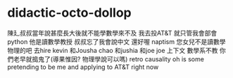 # didactic-octo-dollop

陳廴叔叔當年說甚麼長大後就不能學數學來不及  我去投AT&T   就只管我會部會python  他是讀數學教授  叔叔忘了我會說中文  還好喔 naptism  您女兒不是讀數學物理的吧  去hire  kevin 和Jousha chao 和jushia 和joe joe  上下文  數學系不教   你們老早就搗鬼了(導果惟因? 物理學說可以嗎)  retro causality  oh is some pretending to be me and applying to AT&T right now

